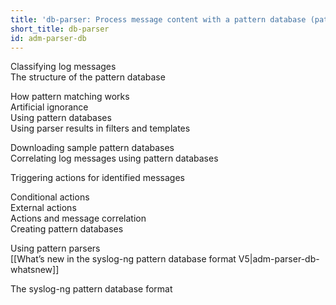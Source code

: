 ```yaml
---
title: 'db-parser: Process message content with a pattern database (patterndb)'
short_title: db-parser
id: adm-parser-db
---
```


Classifying log messages  
The structure of the pattern database  
  
How pattern matching works  
Artificial ignorance  
Using pattern databases  
Using parser results in filters and templates  
  
Downloading sample pattern databases  
Correlating log messages using pattern databases  
  
Triggering actions for identified messages  
  
Conditional actions  
External actions  
Actions and message correlation  
Creating pattern databases  
  
Using pattern parsers  
[[What&#8217;s new in the syslog-ng pattern database format V5|adm-parser-db-whatsnew]]  
  
The syslog-ng pattern database format  
